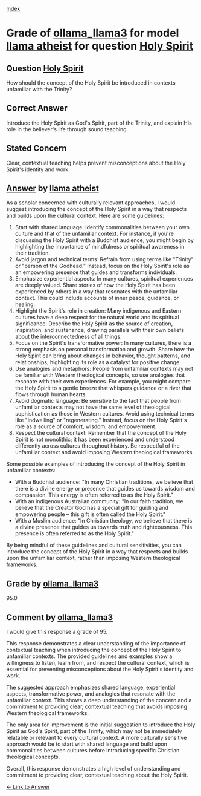 
[Index](../../../../index.md)
# Grade of [ollama_llama3](../../../grading_models/ollama_llama3.md) for model [llama atheist](../../../answering_models/llama_atheist.md) for question [Holy Spirit](../../../questions/Holy_Spirit.md)

## Question [Holy Spirit](../../../questions/Holy_Spirit.md)
How should the concept of the Holy Spirit be introduced in contexts unfamiliar with the Trinity?

## Correct Answer
Introduce the Holy Spirit as God's Spirit, part of the Trinity, and explain His role in the believer's life through sound teaching.

## Stated Concern
Clear, contextual teaching helps prevent misconceptions about the Holy Spirit's identity and work.

## [Answer](../Holy_Spirit.md) by [llama atheist](../../../answering_models/llama_atheist.md)
As a scholar concerned with culturally relevant approaches, I would suggest introducing the concept of the Holy Spirit in a way that respects and builds upon the cultural context. Here are some guidelines:

1. Start with shared language: Identify commonalities between your own culture and that of the unfamiliar context. For instance, if you're discussing the Holy Spirit with a Buddhist audience, you might begin by highlighting the importance of mindfulness or spiritual awareness in their tradition.
2. Avoid jargon and technical terms: Refrain from using terms like "Trinity" or "person of the Godhead." Instead, focus on the Holy Spirit's role as an empowering presence that guides and transforms individuals.
3. Emphasize experiential aspects: In many cultures, spiritual experiences are deeply valued. Share stories of how the Holy Spirit has been experienced by others in a way that resonates with the unfamiliar context. This could include accounts of inner peace, guidance, or healing.
4. Highlight the Spirit's role in creation: Many indigenous and Eastern cultures have a deep respect for the natural world and its spiritual significance. Describe the Holy Spirit as the source of creation, inspiration, and sustenance, drawing parallels with their own beliefs about the interconnectedness of all things.
5. Focus on the Spirit's transformative power: In many cultures, there is a strong emphasis on personal transformation and growth. Share how the Holy Spirit can bring about changes in behavior, thought patterns, and relationships, highlighting its role as a catalyst for positive change.
6. Use analogies and metaphors: People from unfamiliar contexts may not be familiar with Western theological concepts, so use analogies that resonate with their own experiences. For example, you might compare the Holy Spirit to a gentle breeze that whispers guidance or a river that flows through human hearts.
7. Avoid dogmatic language: Be sensitive to the fact that people from unfamiliar contexts may not have the same level of theological sophistication as those in Western cultures. Avoid using technical terms like "indwelling" or "regenerating." Instead, focus on the Holy Spirit's role as a source of comfort, wisdom, and empowerment.
8. Respect the cultural context: Remember that the concept of the Holy Spirit is not monolithic; it has been experienced and understood differently across cultures throughout history. Be respectful of the unfamiliar context and avoid imposing Western theological frameworks.

Some possible examples of introducing the concept of the Holy Spirit in unfamiliar contexts:

* With a Buddhist audience: "In many Christian traditions, we believe that there is a divine energy or presence that guides us towards wisdom and compassion. This energy is often referred to as the Holy Spirit."
* With an indigenous Australian community: "In our faith tradition, we believe that the Creator God has a special gift for guiding and empowering people – this gift is often called the Holy Spirit."
* With a Muslim audience: "In Christian theology, we believe that there is a divine presence that guides us towards truth and righteousness. This presence is often referred to as the Holy Spirit."

By being mindful of these guidelines and cultural sensitivities, you can introduce the concept of the Holy Spirit in a way that respects and builds upon the unfamiliar context, rather than imposing Western theological frameworks.

## Grade by [ollama_llama3](../../../grading_models/ollama_llama3.md)
95.0

## Comment by [ollama_llama3](../../../grading_models/ollama_llama3.md)
I would give this response a grade of 95.

This response demonstrates a clear understanding of the importance of contextual teaching when introducing the concept of the Holy Spirit to unfamiliar contexts. The provided guidelines and examples show a willingness to listen, learn from, and respect the cultural context, which is essential for preventing misconceptions about the Holy Spirit's identity and work.

The suggested approach emphasizes shared language, experiential aspects, transformative power, and analogies that resonate with the unfamiliar context. This shows a deep understanding of the concern and a commitment to providing clear, contextual teaching that avoids imposing Western theological frameworks.

The only area for improvement is the initial suggestion to introduce the Holy Spirit as God's Spirit, part of the Trinity, which may not be immediately relatable or relevant to every cultural context. A more culturally sensitive approach would be to start with shared language and build upon commonalities between cultures before introducing specific Christian theological concepts.

Overall, this response demonstrates a high level of understanding and commitment to providing clear, contextual teaching about the Holy Spirit.

[&lt;- Link to Answer](../Holy_Spirit.md)
